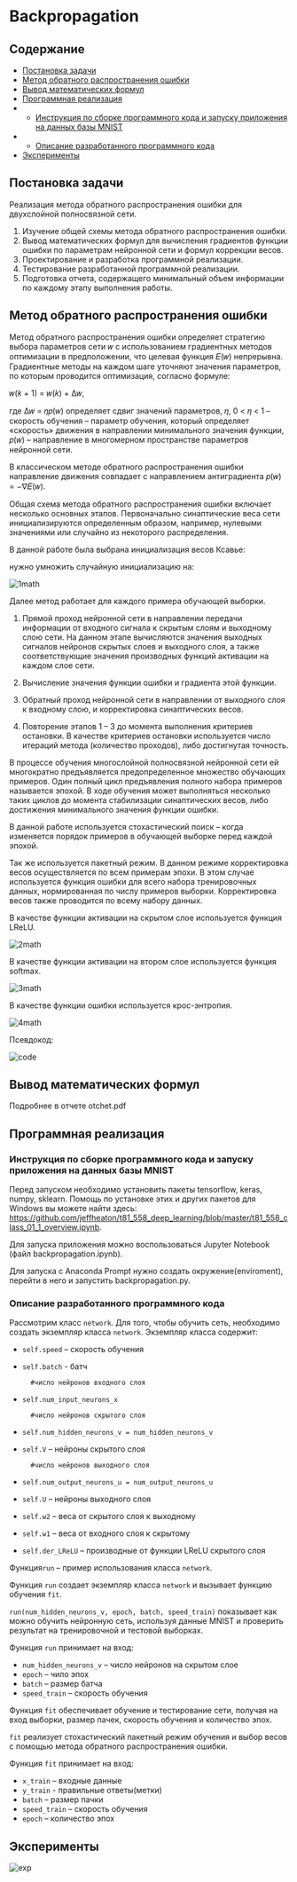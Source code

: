 # Backpropagation

## Содержание
* [Постановка задачи](#Постановка-задачи)
* [Метод обратного распространения ошибки](#Метод-обратного-распространения-ошибки)
* [Вывод математических формул](#Вывод-математических-формул)
* [Программная реализация](#Программная-реализация)
* * [Инструкция по сборке программного кода и запуску приложения на данных базы MNIST](#Инструкция-по-сборке-программного-кода-и-запуску-приложения-на-данных-базы-MNIST)
* * [Описание разработанного программного кода](#Описание-разработанного-программного-кода)
* [Эксперименты](#Эксперименты)

## Постановка задачи
Реализация метода обратного распространения ошибки для двухслойной полносвязной сети.
1.	Изучение общей схемы метода обратного распространения ошибки.
2.	Вывод математических формул для вычисления градиентов функции ошибки по параметрам нейронной сети и формул коррекции весов.
3.	Проектирование и разработка программной реализации.
4.	Тестирование разработанной программной реализации.
5.	Подготовка отчета, содержащего минимальный объем информации по каждому этапу
выполнения работы.
## Метод обратного распространения ошибки
Метод обратного распространения ошибки определяет стратегию выбора параметров сети 𝑤 с использованием градиентных методов оптимизации в предположении, что целевая функция 𝐸(𝑤) непрерывна. 
Градиентные методы на каждом шаге уточняют значения параметров, по
которым проводится оптимизация, согласно формуле:

𝑤(𝑘 + 1) = 𝑤(𝑘) + ∆𝑤,

где ∆𝑤 = 𝜂𝑝(𝑤) определяет сдвиг значений параметров, 𝜂, 0 < 𝜂 < 1 – скорость обучения – параметр обучения, который определяет «скорость» движения в направлении минимального значения функции, 𝑝(𝑤) – направление в многомерном пространстве параметров нейронной сети.

В классическом методе обратного распространения ошибки направление движения совпадает с направлением антиградиента 𝑝(𝑤) = −∇𝐸(𝑤).

Общая схема метода обратного распространения ошибки включает несколько основных этапов. Первоначально синаптические веса сети инициализируются определенным образом, например, нулевыми значениями или случайно из некоторого распределения. 

В данной работе была выбрана инициализация весов Ксавье:

нужно умножить случайную инициализацию на:

![1math](/img/1math.png)

Далее метод работает для каждого примера обучающей выборки.

1) Прямой проход нейронной сети в направлении передачи информации от входного сигнала к скрытым слоям и выходному слою сети. На данном этапе вычисляются значения выходных сигналов нейронов скрытых слоев и выходного слоя, а также соответствующие значения производных функций активации на каждом слое сети.
  
2) Вычисление значения функции ошибки и градиента этой функции.
  
3) Обратный проход нейронной сети в направлении от выходного слоя к входному слою, и корректировка синаптических весов.

4) Повторение этапов 1 – 3 до момента выполнения критериев остановки. В качестве критериев остановки используется число итераций метода (количество проходов), либо достигнутая точность.
  
В процессе обучения многослойной полносвязной нейронной сети ей многократно предъявляется предопределенное множество обучающих примеров. Один полный цикл предъявления полного набора примеров называется эпохой. В ходе обучения может выполняться несколько таких циклов до момента стабилизации синаптических весов, либо достижения минимального значения функции ошибки. 

В данной работе используется стохастический поиск – когда изменяется порядок примеров в обучающей выборке перед каждой эпохой.

Так же используется пакетный режим. В данном режиме корректировка весов осуществляется по всем примерам эпохи. В этом случае используется функция ошибки для всего набора тренировочных данных, нормированная по числу примеров выборки. Корректировка весов также проводится по всему набору данных. 

В качестве функции активации на скрытом слое используется функция LReLU.

![2math](/img/2math.png)

В качестве функции активации на втором слое используется функция softmax.

![3math](/img/3math.png)

В качестве функции ошибки используется крос-энтропия.

![4math](/img/4math.png)

Псевдокод:

![code](/img/code.png)

## Вывод математических формул
Подробнее в отчете otchet.pdf
## Программная реализация 
### Инструкция по сборке программного кода и запуску приложения на данных базы MNIST

Перед запуском необходимо установить пакеты tensorflow, keras, numpy, sklearn. 
Помощь по установке этих и других пакетов для Windows вы можете найти здесь: https://github.com/jeffheaton/t81_558_deep_learning/blob/master/t81_558_class_01_1_overview.ipynb.

Для запуска приложения можно воспользоваться Jupyter Notebook (файл backpropagation.ipynb).

Для запуска с Anaconda Prompt нужно создать окружение(enviroment), перейти в него и запустить backpropagation.py.

### Описание разработанного программного кода
Рассмотрим класс `network`. Для того, чтобы обучить сеть, необходимо создать экземпляр класса `network`. Экземпляр класса содержит:
- `self.speed`  – скорость обучения
- `self.batch`  - батч
        
        #число нейронов входного слоя
- `self.num_input_neurons_x` 
        
        #число нейронов скрытого слоя
- `self.num_hidden_neurons_v = num_hidden_neurons_v`      
- `self.V`  – нейроны скрытого слоя
        
        #число нейронов выходного слоя
- `self.num_output_neurons_u = num_output_neurons_u`
- `self.U`   – нейроны выходного слоя
        
- `self.w2`  – веса от скрытого слоя к выходному
- `self.w1`  – веса от входного слоя к скрытому
        
- `self.der_LReLU`  – производные от функции LReLU скрытого слоя

Функция`run` – пример использования класса `network`.

Функция `run` создает экземпляр класса `network` и вызывает функцию обучения `fit`.

`run(num_hidden_neurons_v, epoch, batch, speed_train)` показывает как можно обучить
нейронную сеть, используя данные MNIST и проверить результат на тренировочной и тестовой выборках. 

Функция `run` принимает на вход:
- `num_hidden_neurons_v` – число нейронов на скрытом слое
- `epoch` – чило эпох
- `batch` – размер батча
- `speed_train` – скорость обучения

Функция `fit` обеспечивает обучение и тестирование сети, получая на вход выборки, размер пачек, скорость обучения и  количество эпох.

`fit` реализует стохастический пакетный режим обучения и выбор весов с помощью метода обратного распространения ошибки.

Функция `fit`  принимает на вход:
- `x_train` – входные данные
- `y_train`  - правильные ответы(метки)
- `batch` – размер пачки
- `speed_train` – скорость обучения
- `epoch` – количество эпох

## Эксперименты
![exp](/img/exp.png)
